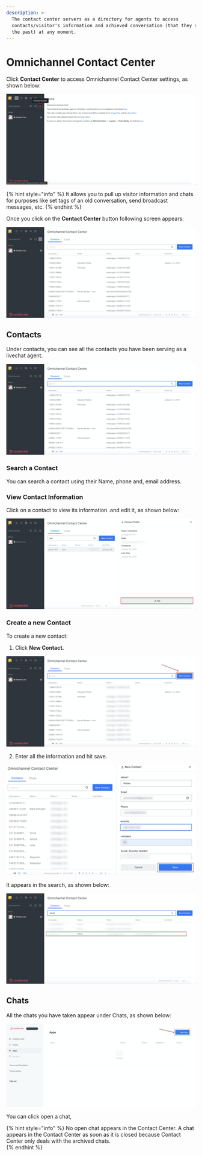 ```yaml
---
description: >-
  The contact center servers as a directory for agents to access
  contacts/visitor's information and achieved conversation (that they served in
  the past) at any moment.
---
```


# Omnichannel Contact Center

Click **Contact Center** to access Omnichannel Contact Center settings, as shown below:

![](../../../.gitbook/assets/image%20%28215%29.png)

{% hint style="info" %}
It allows you to pull up visitor information and chats for purposes like set tags of an old conversation, send broadcast messages, etc.
{% endhint %}

Once you click on the **Contact Center** button following screen appears:

![](../../../.gitbook/assets/image%20%28190%29.png)

## Contacts

Under contacts, you can see all the contacts you have been serving as a livechat agent.

![](../../../.gitbook/assets/image%20%28213%29.png)

### Search a Contact

You can search a contact using their Name, phone and, email address.

### View Contact Information

Click on a contact to view its information .and edit it, as shown below:

![](../../../.gitbook/assets/image%20%28216%29.png)

### Create a new Contact

To create a new contact:

1. Click **New Contact.**

![](../../../.gitbook/assets/image%20%28211%29.png)

2. Enter all the information and hit save. 

![](../../../.gitbook/assets/image%20%28212%29.png)



It appears in the search, as shown below:

![](../../../.gitbook/assets/image%20%28217%29.png)

## Chats

All the chats you have taken appear under Chats,  as shown below:

![](../../../.gitbook/assets/image%20%28182%29.png)

You can click open a chat, 



{% hint style="info" %}
No open chat appears in the Contact Center. A chat appears in the Contact Center as soon as it is closed because Contact Center only deals with the archived chats.         
{% endhint %}

